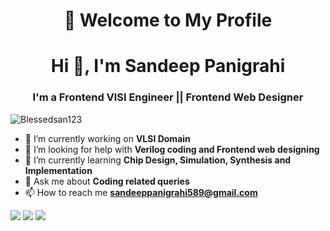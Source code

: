 <h1 align="center">🎯 Welcome to My Profile</h1>
<h1 align="center">Hi 👋, I'm Sandeep Panigrahi</h1>
<h3 align="center">I'm a Frontend VlSI Engineer || Frontend Web Designer</h3>
<p align="left"> <img src="https://komarev.com/ghpvc/?username=Blessedsan123&label=Profile%20views&color=0e75b6&style=flat" alt="Blessedsan123" /> </p>


- 🔭 I’m currently working on **VLSI Domain**
- 🤝 I’m looking for help with **Verilog coding and Frontend web designing**
- 🌱 I’m currently learning **Chip Design, Simulation, Synthesis and Implementation**
- 💬 Ask me about **Coding related queries**
- 📫 How to reach me **sandeeppanigrahi589@gmail.com**

<div> <a href="https://github.com/Blessedsan123" target="_blank"><img src="https://img.shields.io/badge/GitHub-100000?style=for-the-badge&logo=github&logoColor=white" target="_blank"></a>
<a href="https://www.instagram.com/imsandeeppanigrahi?igsh=b2E3bzdzOGg3dmZ5" target="_blank"><img src="https://img.shields.io/badge/Instagram-E4405F?style=for-the-badge&logo=instagram&logoColor=white" target="_blank"></a>
<a href = "mailto:sandeeppanigrahi589@gmail.com"><img src="https://img.shields.io/badge/-Gmail-%23333?style=for-the-badge&logo=gmail&logoColor=white" target="_blank"></a>


